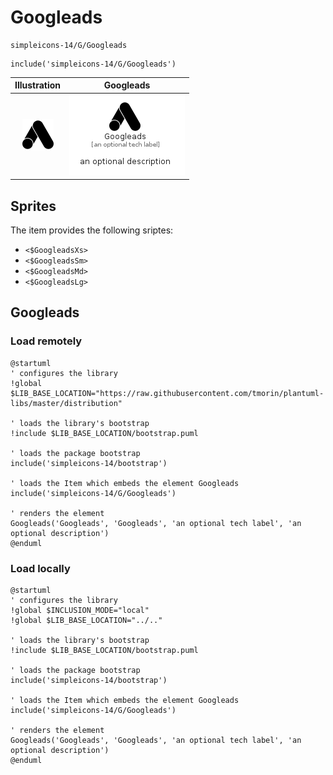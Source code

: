 # Googleads


```text
simpleicons-14/G/Googleads
```

```text
include('simpleicons-14/G/Googleads')
```



| Illustration | Googleads |
| :---: | :---: |
| ![illustration for Illustration](../../simpleicons-14/G/Googleads.png) | ![illustration for Googleads](../../simpleicons-14/G/Googleads.Local.png) |



## Sprites
The item provides the following sriptes:

- `<$GoogleadsXs>`
- `<$GoogleadsSm>`
- `<$GoogleadsMd>`
- `<$GoogleadsLg>`





## Googleads

### Load remotely
```plantuml
@startuml
' configures the library
!global $LIB_BASE_LOCATION="https://raw.githubusercontent.com/tmorin/plantuml-libs/master/distribution"

' loads the library's bootstrap
!include $LIB_BASE_LOCATION/bootstrap.puml

' loads the package bootstrap
include('simpleicons-14/bootstrap')

' loads the Item which embeds the element Googleads
include('simpleicons-14/G/Googleads')

' renders the element
Googleads('Googleads', 'Googleads', 'an optional tech label', 'an optional description')
@enduml
```

### Load locally
```plantuml
@startuml
' configures the library
!global $INCLUSION_MODE="local"
!global $LIB_BASE_LOCATION="../.."

' loads the library's bootstrap
!include $LIB_BASE_LOCATION/bootstrap.puml

' loads the package bootstrap
include('simpleicons-14/bootstrap')

' loads the Item which embeds the element Googleads
include('simpleicons-14/G/Googleads')

' renders the element
Googleads('Googleads', 'Googleads', 'an optional tech label', 'an optional description')
@enduml
```

